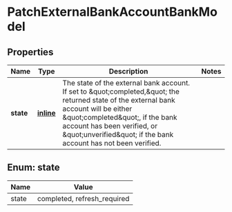 
# PatchExternalBankAccountBankModel

## Properties
Name | Type | Description | Notes
------------ | ------------- | ------------- | -------------
**state** | [**inline**](#State) | The state of the external bank account. If set to \&quot;completed,\&quot; the returned state of the external bank account will be either \&quot;completed\&quot;, if the bank account has been verified, or \&quot;unverified\&quot; if the bank account has not been verified. | 


<a name="State"></a>
## Enum: state
Name | Value
---- | -----
state | completed, refresh_required




